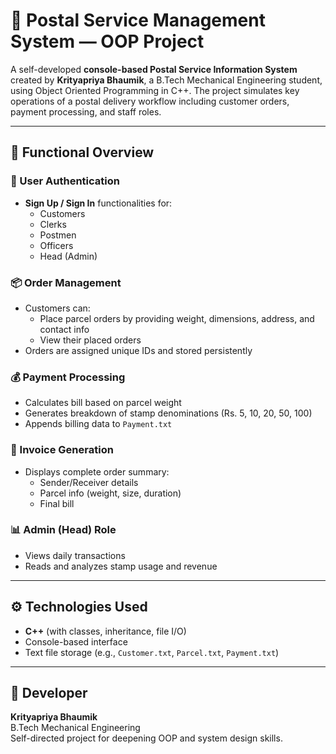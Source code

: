 
# 📮 Postal Service Management System — OOP Project

A self-developed **console-based Postal Service Information System** created by **Krityapriya Bhaumik**, a B.Tech Mechanical Engineering student, using Object Oriented Programming in C++. The project simulates key operations of a postal delivery workflow including customer orders, payment processing, and staff roles.

---

## 🧩 Functional Overview

### 👤 User Authentication
- **Sign Up / Sign In** functionalities for:
  - Customers
  - Clerks
  - Postmen
  - Officers
  - Head (Admin)

### 📦 Order Management
- Customers can:
  - Place parcel orders by providing weight, dimensions, address, and contact info
  - View their placed orders
- Orders are assigned unique IDs and stored persistently

### 💰 Payment Processing
- Calculates bill based on parcel weight
- Generates breakdown of stamp denominations (Rs. 5, 10, 20, 50, 100)
- Appends billing data to `Payment.txt`

### 🧾 Invoice Generation
- Displays complete order summary:
  - Sender/Receiver details
  - Parcel info (weight, size, duration)
  - Final bill

### 📊 Admin (Head) Role
- Views daily transactions
- Reads and analyzes stamp usage and revenue

---

## ⚙️ Technologies Used

- **C++** (with classes, inheritance, file I/O)
- Console-based interface
- Text file storage (e.g., `Customer.txt`, `Parcel.txt`, `Payment.txt`)

---

## 👤 Developer

**Krityapriya Bhaumik**  
B.Tech Mechanical Engineering  
Self-directed project for deepening OOP and system design skills.
